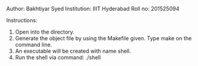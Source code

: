 Author: Bakhtiyar Syed
Institution: IIIT Hyderabad
Roll no: 201525094

Instructions:

1. Open into the directory.
2. Generate the object file by using the Makefile given. Type make on the command line.
3. An executable will be created with name shell.
4. Run the shell via command: ./shell
